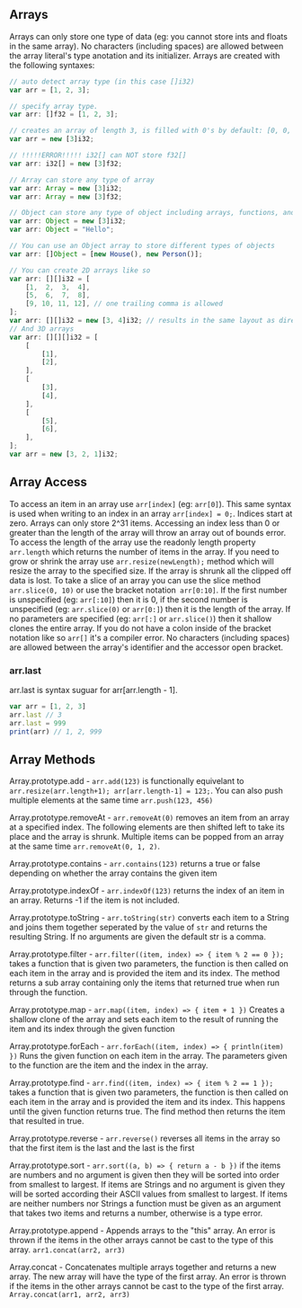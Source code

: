 ## Arrays
Arrays can only store one type of data (eg: you cannot store ints and floats in the same array). No characters (including spaces) are allowed between the array literal's type anotation and its initializer. Arrays are created with the following syntaxes:
```ts
// auto detect array type (in this case []i32)
var arr = [1, 2, 3];

// specify array type.
var arr: []f32 = [1, 2, 3];

// creates an array of length 3, is filled with 0's by default: [0, 0, 0]
var arr = new [3]i32;

// !!!!!ERROR!!!!! i32[] can NOT store f32[]
var arr: i32[] = new [3]f32;

// Array can store any type of array
var arr: Array = new [3]i32;
var arr: Array = new [3]f32;

// Object can store any type of object including arrays, functions, and Strings
var arr: Object = new [3]i32;
var arr: Object = "Hello";

// You can use an Object array to store different types of objects
var arr: []Object = [new House(), new Person()];

// You can create 2D arrays like so
var arr: [][]i32 = [
	[1,  2,  3,  4],
	[5,  6,  7,  8],
	[9, 10, 11, 12], // one trailing comma is allowed
];
var arr: [][]i32 = new [3, 4]i32; // results in the same layout as directly above but is filled with 0's by default
// And 3D arrays
var arr: [][][]i32 = [
	[
		[1],
		[2],
	],
	[
		[3],
		[4],
	],
	[
		[5],
		[6],
	],
];
var arr = new [3, 2, 1]i32;
```

## Array Access
To access an item in an array use `arr[index]` (eg: `arr[0]`). This same syntax is used when writing to an index in an array `arr[index] = 0;`. Indices start at zero. Arrays can only store 2^31 items. Accessing an index less than 0 or greater than the length of the array will throw an array out of bounds error. To access the length of the array use the readonly length property `arr.length` which returns the number of items in the array. If you need to grow or shrink the array use `arr.resize(newLength);` method which will resize the array to the specified size. If the array is shrunk all the clipped off data is lost. To take a slice of an array you can use the slice method `arr.slice(0, 10)` or use the bracket notation` arr[0:10]`. If the first number is unspecified (eg: `arr[:10]`) then it is 0, if the second number is unspecified (eg: `arr.slice(0)` or `arr[0:]`) then it is the length of the array. If no parameters are specified (eg: `arr[:]` or `arr.slice()`) then it shallow clones the entire array. If you do not have a colon inside of the bracket notation like so `arr[]` it's a compiler error. No characters (including spaces) are allowed between the array's identifier and the accessor open bracket.

### arr.last
arr.last is syntax suguar for arr[arr.length - 1].
```ts
var arr = [1, 2, 3]
arr.last // 3
arr.last = 999
print(arr) // 1, 2, 999
```

## Array Methods
Array.prototype.add - `arr.add(123)` is functionally equivelant to `arr.resize(arr.length+1); arr[arr.length-1] = 123;`. You can also push multiple elements at the same time `arr.push(123, 456)`

Array.prototype.removeAt - `arr.removeAt(0)` removes an item from an array at a specified index. The following elements are then shifted left to take its place and the array is shrunk. Multiple items can be popped from an array at the same time `arr.removeAt(0, 1, 2)`.

Array.prototype.contains - `arr.contains(123)` returns a true or false depending on whether the array contains the given item

Array.prototype.indexOf - `arr.indexOf(123)` returns the index of an item in an array. Returns -1 if the item is not included.

Array.prototype.toString - `arr.toString(str)` converts each item to a String and joins them together seperated by the value of `str` and returns the resulting String. If no arguments are given the default str is a comma.

Array.prototype.filter - `arr.filter((item, index) => { item % 2 == 0 });` takes a function that is given two parameters, the function is then called on each item in the array and is provided the item and its index. The method returns a sub array containing only the items that returned true when run through the function.

Array.prototype.map - `arr.map((item, index) => { item + 1 })` Creates a shallow clone of the array and sets each item to the result of running the item and its index through the given function

Array.prototype.forEach - `arr.forEach((item, index) => { println(item) })` Runs the given function on each item in the array. The parameters given to the function are the item and the index in the array.

Array.prototype.find - `arr.find((item, index) => { item % 2 == 1 });` takes a function that is given two parameters, the function is then called on each item in the array and is provided the item and its index. This happens until the given function returns true. The find method then returns the item that resulted in true.

Array.prototype.reverse - `arr.reverse()` reverses all items in the array so that the first item is the last and the last is the first

Array.prototype.sort - `arr.sort((a, b) => { return a - b })` if the items are numbers and no argument is given then they will be sorted into order from smallest to largest. If items are Strings and no argument is given they will be sorted according their ASCII values from smallest to largest. If items are neither numbers nor Strings a function must be given as an argument that takes two items and returns a number, otherwise is a type error.

Array.prototype.append - Appends arrays to the "this" array. An error is thrown if the items in the other arrays cannot be cast to the type of this array. `arr1.concat(arr2, arr3)`

Array.concat - Concatenates multiple arrays together and returns a new array. The new array will have the type of the first array. An error is thrown if the items in the other arrays cannot be cast to the type of the first array. `Array.concat(arr1, arr2, arr3)`
